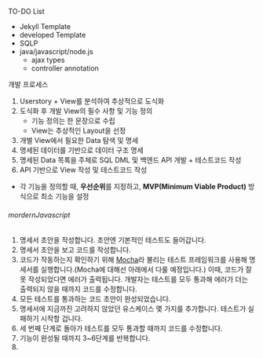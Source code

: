 TO-DO List
- Jekyll Template
- developed Template
- SQLP
- java/javascript/node.js
	- ajax types
	- controller annotation


개발 프로세스
1. Userstory + View를 분석하여 추상적으로 도식화
2. 도식화 후 개발 View의 필수 사항 및 기능 정의
	- 기능 정의는 한 문장으로 수립
	- View는 추상적인 Layout을 선정
3. 개별 View에서 필요한 Data 탐색 및 명세
4. 명세된 데이터를 기반으로 데이터 구조 명세
5. 명세된 Data 목록을 주체로 SQL DML 및 백엔드 API 개발 + 테스트코드 작성
6. API 기반으로 View 작성 및 테스트코드 작성

* 각 기능을 정의할 때, **우선순위**를 지정하고, **MVP(Minimum Viable Product)** 방식으로 최소 기능을 설정

###### mordernJavascript
1. 명세서 초안을 작성합니다. 초안엔 기본적인 테스트도 들어갑니다.
2. 명세서 초안을 보고 코드를 작성합니다.
3. 코드가 작동하는지 확인하기 위해 [Mocha](http://mochajs.org/)라 불리는 테스트 프레임워크를 사용해 명세서를 실행합니다.(Mocha에 대해선 아래에서 다룰 예정입니다.) 이때, 코드가 잘못 작성되었다면 에러가 출력됩니다. 개발자는 테스트를 모두 통과해 에러가 더는 출력되지 않을 때까지 코드를 수정합니다.
4. 모든 테스트를 통과하는 코드 초안이 완성되었습니다.
5. 명세서에 지금까진 고려하지 않았던 유스케이스 몇 가지를 추가합니다. 테스트가 실패하기 시작할 겁니다.
6. 세 번째 단계로 돌아가 테스트를 모두 통과할 때까지 코드를 수정합니다.
7. 기능이 완성될 때까지 3~6단계를 반복합니다.
8.  